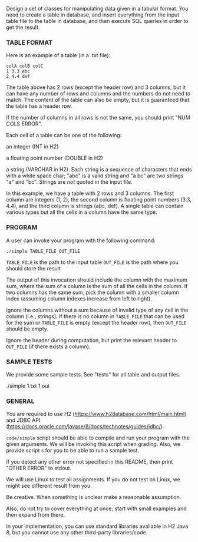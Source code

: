 Design a set of classes for manipulating data given in a tabular
format. You need to create a table in database, and insert everything
from the input table file to the table in database, and then execute
SQL queries in order to get the result.


### TABLE FORMAT

Here is an example of a table (in a .txt file):

```
colA colB colC
1 3.3 abc
2 4.4 def
```

The table above has 2 rows (except the header row) and 3 columns, but
it can have any number of rows and columns and the numbers do not need
to match. The content of the table can also be empty, but it is
guaranteed that the table has a header row.

If the number of columns in all rows is not the same, you should print
"NUM COLS ERROR".

Each cell of a table can be one of the following:

  an integer (INT in H2)

  a floating point number (DOUBLE in H2)

  a string (VARCHAR in H2). Each string is a sequence of characters
  that ends with a white space char; "abc" is a valid string and "a
  bc" are two strings "a" and "bc". Strings are *not* quoted in the
  input file.

In this example, we have a table with 2 rows and 3 columns. The first
column are integers (1, 2), the second column is floating point
numbers (3.3, 4.4), and the third column is strings (abc, def). A
single table can contain various types but all the cells in a column
have the same type.


### PROGRAM

A user can invoke your program with the following command:
```
./simple TABLE_FILE OUT_FILE
```
`TABLE_FILE` is the path to the input table
`OUT_FILE` is the path where you should store the result

The output of this invocation should include the column with the
maximum sum, where the sum of a column is the sum of all the cells in
the column. If two columns has the same sum, pick the column with a
smaller column index (assuming column indexes increase from left to
right).

Ignore the columns without a sum because of invalid type of any cell
in the column (i.e., strings). If there is no column in `TABLE_FILE`
that can be used for the sum or `TABLE_FILE` is empty (except the
header row), then `OUT_FILE` should be empty.

Ignore the header during computation, but print the relevant header to
`OUT_FILE` (if there exists a column).


### SAMPLE TESTS

We provide some sample tests. See "tests" for all table and output files.

./simple 1.txt 1.out


### GENERAL

You are required to use H2
(<https://www.h2database.com/html/main.html>) and JDBC API
(<https://docs.oracle.com/javase/8/docs/technotes/guides/jdbc/>).

`code/simple` script should be able to compile and run your program
with the given arguments. We will be invoking this script when
grading. Also, we provide script `s` for you to be able to run a
sample test.

If you detect any other error not specified in this README, then print
"OTHER ERROR" to stdout.

We will use Linux to test all assignments. If you do not test on
Linux, we might see different result from you.

Be creative. When something is unclear make a reasonable assumption.

Also, do not try to cover everything at once; start with small
examples and then expand from there.

In your implementation, you can use standard libraries available in H2
Java 8, but you cannot use any other third-party libraries/code.
